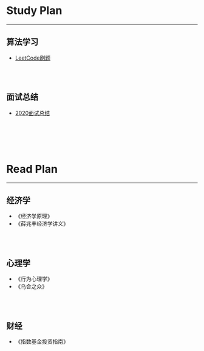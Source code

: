 #  Study Plan

***

## 算法学习
- [LeetCode刷题](StudyPlan/algorithm/catalog/md)

<br>
<br>

## 面试总结
- [2020面试总结](StudyPlan/interview/2020面试总结.md)

<br>
<br>
<br>
<br>

# Read Plan

***

## 经济学  
- 《经济学原理》
- 《薛兆丰经济学讲义》

<br>
<br>

## 心理学  
- 《行为心理学》
- 《乌合之众》

<br>
<br>

## 财经  
- 《指数基金投资指南》




